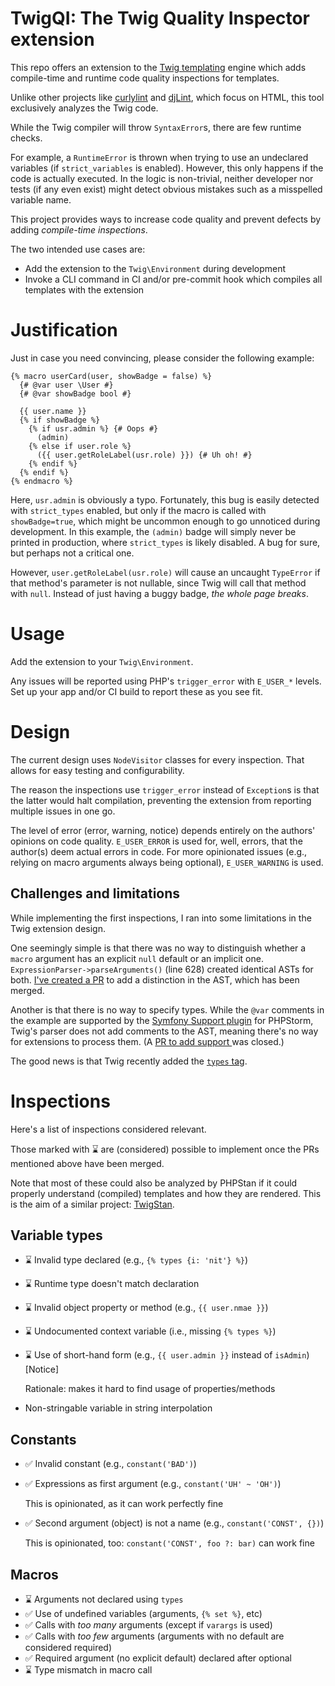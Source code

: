 # TwigQI: The Twig Quality Inspector extension
This repo offers an extension to the [Twig templating](https://github.com/twigphp/Twig) engine
which adds compile-time and runtime code quality inspections for templates.

Unlike other projects like [curlylint](https://www.curlylint.org/) and [djLint](https://www.djlint.com/docs/linter/),
which focus on HTML, this tool exclusively analyzes the Twig code.

While the Twig compiler will throw `SyntaxError`s, there are few runtime checks.

For example, a `RuntimeError` is thrown when trying to use an undeclared variables (if `strict_variables` is enabled).
However, this only happens if the code is actually executed. In the logic is non-trivial, neither developer nor tests
(if any even exist) might detect obvious mistakes such as a misspelled variable name.

This project provides ways to increase code quality and prevent defects by adding _compile-time inspections_.

The two intended use cases are:
* Add the extension to the `Twig\Environment` during development
* Invoke a CLI command in CI and/or pre-commit hook which compiles all templates with the extension

# Justification
Just in case you need convincing, please consider the following example:

```twig
{% macro userCard(user, showBadge = false) %}
  {# @var user \User #}
  {# @var showBadge bool #}
  
  {{ user.name }}
  {% if showBadge %}
    {% if usr.admin %} {# Oops #}
      (admin)
    {% else if user.role %}
      ({{ user.getRoleLabel(usr.role) }}) {# Uh oh! #}
    {% endif %}
  {% endif %}
{% endmacro %}
```

Here, `usr.admin` is obviously a typo. Fortunately, this bug is easily detected with `strict_types` enabled,
but only if the macro is called with `showBadge=true`, which might be uncommon enough to go unnoticed during
development. In this example, the `(admin)` badge will simply never be printed in production, where `strict_types`
is likely disabled. A bug for sure, but perhaps not a critical one.

However, `user.getRoleLabel(usr.role)` will cause an uncaught `TypeError` if that method's parameter is not nullable,
since Twig will call that method with `null`. Instead of just having a buggy badge, *the whole page breaks*.

# Usage
Add the extension to your `Twig\Environment`.

Any issues will be reported using PHP's `trigger_error` with `E_USER_*` levels.
Set up your app and/or CI build to report these as you see fit.

# Design
The current design uses `NodeVisitor` classes for every inspection. That allows for easy testing and configurability.

The reason the inspections use `trigger_error` instead of `Exception`s is that the latter would halt compilation,
preventing the extension from reporting multiple issues in one go.

The level of error (error, warning, notice) depends entirely on the authors' opinions on code quality. `E_USER_ERROR` is
used for, well, errors, that the author(s) deem actual errors in code. For more opinionated issues (e.g., relying on
macro arguments always being optional), `E_USER_WARNING` is used.

## Challenges and limitations
While implementing the first inspections, I ran into some limitations in the Twig extension design.

One seemingly simple is that there was no way to distinguish whether a `macro` argument has an explicit `null`
default or an implicit one. `ExpressionParser->parseArguments()` (line 628) created identical ASTs for both.
[I've created a PR](https://github.com/twigphp/Twig/pull/4010) to add a distinction in the AST, which has been merged.

Another is that there is no way to specify types. While the `@var` comments in the example are supported by the
[Symfony Support plugin](https://plugins.jetbrains.com/plugin/7219-symfony-support) for PHPStorm, Twig's parser does not
add comments to the AST, meaning there's no way for extensions to process them.
(A [PR to add support ](https://github.com/twigphp/Twig/pull/4009) was closed.)

The good news is that Twig recently added the [`types` tag](https://github.com/twigphp/Twig/issues/4165).

# Inspections
Here's a list of inspections considered relevant.

Those marked with ⌛ are (considered) possible to implement once the PRs mentioned above have been merged.

Note that most of these could also be analyzed by PHPStan if it could properly understand (compiled) templates and how
they are rendered. This is the aim of a similar project: [TwigStan](https://github.com/twigstan/twigstan).

## Variable types
* ⌛ Invalid type declared (e.g., `{% types {i: 'nit'} %}`)
* ⌛ Runtime type doesn't match declaration
* ⌛ Invalid object property or method (e.g., `{{ user.nmae }}`)
* ⌛ Undocumented context variable (i.e., missing `{% types %}`)
* ⌛ Use of short-hand form (e.g., `{{ user.admin }}` instead of `isAdmin`) [Notice]

  Rationale: makes it hard to find usage of properties/methods
* Non-stringable variable in string interpolation

## Constants
* ✅ Invalid constant (e.g., `constant('BAD')`)
* ✅ Expressions as first argument (e.g., `constant('UH' ~ 'OH')`)
 
  This is opinionated, as it can work perfectly fine
* ✅ Second argument (object) is not a name (e.g., `constant('CONST', {})`)
  
  This is opinionated, too: `constant('CONST', foo ?: bar)` can work fine

## Macros
* ⌛ Arguments not declared using `types`
* ✅ Use of undefined variables (arguments, `{% set %}`, etc)
* ✅ Calls with *too many* arguments (except if `varargs` is used)
* ✅ Calls with *too few* arguments (arguments with no default are considered required)
* ✅ Required argument (no explicit default) declared after optional
* ⌛ Type mismatch in macro call
